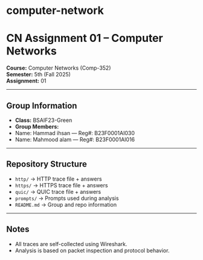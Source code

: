 # computer-network
# CN Assignment 01 – Computer Networks

**Course:** Computer Networks (Comp-352)  
**Semester:** 5th (Fall 2025)  
**Assignment:** 01

---

## Group Information
- **Class:** BSAIF23-Green  
- **Group Members:**
- Name: Hammad ihsan — Reg#: B23F0001AI030
- Name: Mahmood alam — Reg#: B23F0001AI016 

---

## Repository Structure
- `http/` → HTTP trace file + answers  
- `https/` → HTTPS trace file + answers  
- `quic/` → QUIC trace file + answers  
- `prompts/` → Prompts used during analysis  
- `README.md` → Group and repo information

---

##  Notes
- All traces are self-collected using Wireshark.  
- Analysis is based on packet inspection and protocol behavior.  

